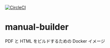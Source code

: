 [![CircleCI](https://circleci.com/gh/stan-ja/manual-builder.svg?style=svg)](https://circleci.com/gh/stan-ja/manual-builder)

# manual-builder
PDF と HTML をビルドするための Docker イメージ
